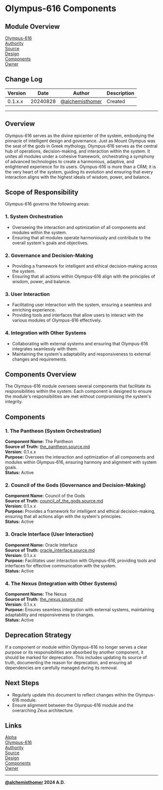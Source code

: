 # Olympus-616 Components

## Module Overview
[Olympus-616](README.md)  
[Authority](../zeus/zeus.components.md)  
[Source](olympus_616.source.md)  
[Design](olympus_616.design.md)  
[Components](olympus_616.components.md)  
[Owner](https://github.com/alchemisthomer)  

## Change Log

| Version   | Date       | Author                                                   | Description   |
|-----------|------------|----------------------------------------------------------|---------------|
| 0.1.x.x   | 20240828   | [@alchemisthomer](https://github.com/alchemisthomer)     | Created       

---

## Overview

Olympus-616 serves as the divine epicenter of the system, embodying the pinnacle of intelligent design and governance. Just as Mount Olympus was the seat of the gods in Greek mythology, Olympus-616 serves as the central hub of operations, decision-making, and interaction within the system. It unites all modules under a cohesive framework, orchestrating a symphony of advanced technologies to create a harmonious, adaptive, and enlightened experience for its users. Olympus-616 is more than a CRM; it is the very heart of the system, guiding its evolution and ensuring that every interaction aligns with the highest ideals of wisdom, power, and balance.

## Scope of Responsibility

Olympus-616 governs the following areas:

### 1. **System Orchestration**
   - Overseeing the interaction and optimization of all components and modules within the system.
   - Ensuring that all modules operate harmoniously and contribute to the overall system's goals and objectives.

### 2. **Governance and Decision-Making**
   - Providing a framework for intelligent and ethical decision-making across the system.
   - Ensuring that all actions within Olympus-616 align with the principles of wisdom, power, and balance.

### 3. **User Interaction**
   - Facilitating user interaction with the system, ensuring a seamless and enriching experience.
   - Providing tools and interfaces that allow users to interact with the various modules of Olympus-616 effectively.

### 4. **Integration with Other Systems**
   - Collaborating with external systems and ensuring that Olympus-616 integrates seamlessly with them.
   - Maintaining the system's adaptability and responsiveness to external changes and requirements.

## Components Overview

The Olympus-616 module oversees several components that facilitate its responsibilities within the system. Each component is designed to ensure the module's responsibilities are met without compromising the system's integrity.

## Components

### 1. The Pantheon (System Orchestration)
   **Component Name:** The Pantheon  
   **Source of Truth:** [the_pantheon.source.md](../olympus_616/the_pantheon.source.md)  
   **Version:** 0.1.x.x  
   **Purpose:** Oversees the interaction and optimization of all components and modules within Olympus-616, ensuring harmony and alignment with system goals.  
   **Status:** Active

### 2. Council of the Gods (Governance and Decision-Making)
   **Component Name:** Council of the Gods  
   **Source of Truth:** [council_of_the_gods.source.md](../olympus_616/council_of_the_gods.source.md)  
   **Version:** 0.1.x.x  
   **Purpose:** Provides a framework for intelligent and ethical decision-making, ensuring that all actions align with the system's principles.  
   **Status:** Active

### 3. Oracle Interface (User Interaction)
   **Component Name:** Oracle Interface  
   **Source of Truth:** [oracle_interface.source.md](../olympus_616/oracle_interface.source.md)  
   **Version:** 0.1.x.x  
   **Purpose:** Facilitates user interaction with Olympus-616, providing tools and interfaces for effective communication with the system.  
   **Status:** Active

### 4. The Nexus (Integration with Other Systems)
   **Component Name:** The Nexus  
   **Source of Truth:** [the_nexus.source.md](../olympus_616/the_nexus.source.md)  
   **Version:** 0.1.x.x  
   **Purpose:** Ensures seamless integration with external systems, maintaining adaptability and responsiveness to changes.  
   **Status:** Active

## Deprecation Strategy

If a component or module within Olympus-616 no longer serves a clear purpose or its responsibilities are absorbed by another component, it should be marked for deprecation. This includes updating its source of truth, documenting the reason for deprecation, and ensuring all dependencies are carefully managed during its removal.

## Next Steps

- Regularly update this document to reflect changes within the Olympus-616 module.
- Ensure alignment between the Olympus-616 module and the overarching Zeus architecture.

## Links
[Alpha](../../README.md)  
[Olympus-616](README.md)  
[Authority](https://github.com/alchemisthomer)  
[Source](olympus_616.source.md)  
[Design](olympus_616.design.md)  
[Components](olympus_616.components.md)  
[Owner](https://github.com/alchemisthomer)
***
**[@alchemisthomer](https://github.com/alchemisthomer)
2024 A.D.**
